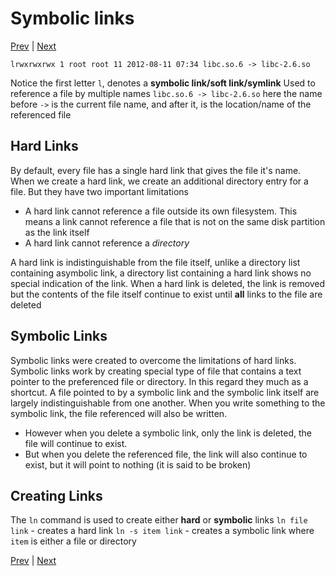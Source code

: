 # Symbolic links

[Prev](ManipulatingFilesAndDirectories.md) | [Next](WorkingWithCommands.md)

`lrwxrwxrwx 1 root root 11 2012-08-11 07:34 libc.so.6 -> libc-2.6.so`

Notice the first letter `l`, denotes a **symbolic link/soft link/symlink**
Used to reference a file by multiple names
`libc.so.6 -> libc-2.6.so` here the name before `->` is the current file name, and after it, is the location/name of the referenced file

## Hard Links

By default, every file has a single hard link that gives the file it's name. When we create a hard link, we create an additional directory entry for a file. But they have two important limitations

- A hard link cannot reference a file outside its own filesystem. This means a link cannot reference a file that is not on the same disk partition as the link itself
- A hard link cannot reference a *directory*

A hard link is indistinguishable from the file itself, unlike a directory list containing asymbolic link, a directory list containing a hard link shows no special indication of the link. When a hard link is deleted, the link is removed but the contents of the file itself continue to exist until **all** links to the file are deleted

## Symbolic Links

Symbolic links were created to overcome the limitations of hard links. Symbolic links work by creating special type of file that contains a text pointer to the preferenced file or directory. In this regard they much as a shortcut.
A file pointed to by a symbolic link and the symbolic link itself are largely indistinguishable from one another. When you write something to the symbolic link, the file referenced will also be written.

- However when you delete a symbolic link, only the link is deleted, the file will continue to exist.
- But when you delete the referenced file, the link will also continue to exist, but it will point to nothing (it is said to be broken)

## Creating Links

The `ln` command is used to create either **hard** or **symbolic** links
`ln file link` - creates a hard link
`ln -s item link` - creates a symbolic link where `item` is either a file or directory

[Prev](ManipulatingFilesAndDirectories.md) | [Next](WorkingWithCommands.md)
